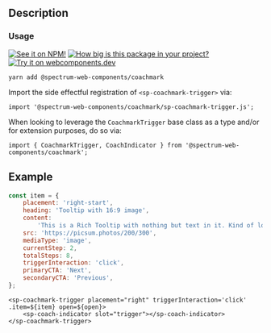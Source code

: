 ## Description

### Usage

[![See it on NPM!](https://img.shields.io/npm/v/@spectrum-web-components/coachmark?style=for-the-badge)](https://www.npmjs.com/package/@spectrum-web-components/coachmark)
[![How big is this package in your project?](https://img.shields.io/bundlephobia/minzip/@spectrum-web-components/coachmark?style=for-the-badge)](https://bundlephobia.com/result?p=@spectrum-web-components/coachmark)
[![Try it on webcomponents.dev](https://img.shields.io/badge/Try%20it%20on-webcomponents.dev-green?style=for-the-badge)](https://webcomponents.dev/edit/collection/fO75441E1Q5ZlI0e9pgq/Z611FV1zeF0CLBLVHNFY/src/index.ts)

```
yarn add @spectrum-web-components/coachmark
```

Import the side effectful registration of `<sp-coachmark-trigger>` via:

```
import '@spectrum-web-components/coachmark/sp-coachmark-trigger.js';

```

When looking to leverage the `CoachmarkTrigger` base class as a type and/or for extension purposes, do so via:

```
import { CoachmarkTrigger, CoachIndicator } from '@spectrum-web-components/coachmark';
```

## Example

```js
const item = {
    placement: 'right-start',
    heading: 'Tooltip with 16:9 image',
    content:
        'This is a Rich Tooltip with nothing but text in it. Kind of lonely in here.',
    src: 'https://picsum.photos/200/300',
    mediaType: 'image',
    currentStep: 2,
    totalSteps: 8,
    triggerInteraction: 'click',
    primaryCTA: 'Next',
    secondaryCTA: 'Previous',
};
```

```html-live
<sp-coachmark-trigger placement="right" triggerInteraction='click' .item=${item} open=${open}>
    <sp-coach-indicator slot="trigger"></sp-coach-indicator>
</sp-coachmark-trigger>
```

<script type="module">
        const item = {
            placement: 'right-start',
            heading: 'Tooltip with 16:9 image',
            content:
                'This is a Rich Tooltip with nothing but text in it. Kind of lonely in here.',
            src: 'https://picsum.photos/id/237/200/300',
            mediaType: 'image',
            currentStep: 2,
            totalSteps: 8,
            triggerInteraction: 'click',
            primaryCTA: 'Next',
            secondaryCTA: 'Previous'
    };
    const initCoachMark = () => {
        const coachmark = document.querySelector('sp-coachmark-trigger');
        coachmark.item = item
        return coachmark
    };
    customElements.whenDefined('sp-coachmark-trigger').then(() => {
        initCoachMark();
    });
</script>
